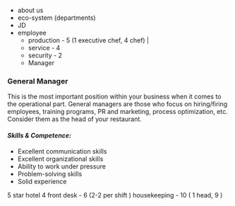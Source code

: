 - about us
- eco-system (departments)
- JD
- employee 
	- production          -       5 (1 executive chef, 4 chef) | 
	- service                 -       4
	- security                -       2
	- Manager




### **General Manager**

This is the most important position within your business when it comes to the operational part. General managers are those who focus on hiring/firing employees, training programs, PR and marketing, process optimization, etc. Consider them as the head of your restaurant.

#### _Skills & Competence:_

-   Excellent communication skills
-   Excellent organizational skills
-   Ability to work under pressure
-   Problem-solving skills
-   Solid experience



5 star hotel 4
front desk - 6 (2-2 per shift )
housekeeping - 10 ( 1 head, 9 )